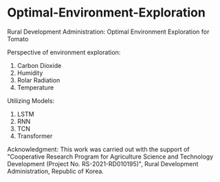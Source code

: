 # Optimal-Environment-Exploration
Rural Development Administration: Optimal Environment Exploration for Tomato

Perspective of environment exploration:
  1. Carbon Dioxide
  2. Humidity
  3. Rolar Radiation
  4. Temperature

Utilizing Models:
  1. LSTM
  2. RNN
  3. TCN
  4. Transformer

Acknowledgment:
  This work was carried out with the support of "Cooperative Research Program for Agriculture Science and Technology Development (Project No. RS-2021-RD010195)", Rural Development Administration, Republic of Korea.
